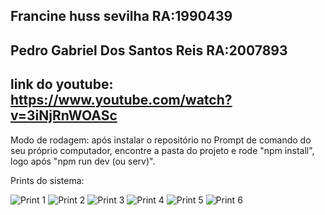 ## Francine huss sevilha RA:1990439 
## Pedro Gabriel Dos Santos Reis RA:2007893
## link do youtube: https://www.youtube.com/watch?v=3iNjRnWOASc

Modo de rodagem: após instalar o repositório no Prompt de comando do seu próprio computador, encontre a pasta do projeto e rode "npm install", logo após "npm run dev (ou serv)".

 Prints do sistema:

![Print 1](imagens/capturar.png)
![Print 2](imagens/capturar1.png)
![Print 3](imagens/capturar2.png)
![Print 4](imagens/capturar3.png)
![Print 5](imagens/capturar4.png)
![Print 6](imagens/capturar5.png)
